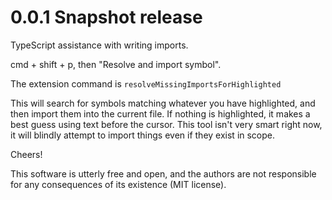 # 0.0.1 Snapshot release

TypeScript assistance with writing imports.

cmd + shift + p, then "Resolve and import symbol".

The extension command is `resolveMissingImportsForHighlighted`

This will search for symbols matching whatever you have highlighted, and then import them into the current file.
If nothing is highlighted, it makes a best guess using text before the cursor. 
This tool isn't very smart right now, it will blindly attempt to import things even if they exist in scope.


Cheers!

This software is utterly free and open, and the authors are not responsible for any consequences of its existence (MIT license).